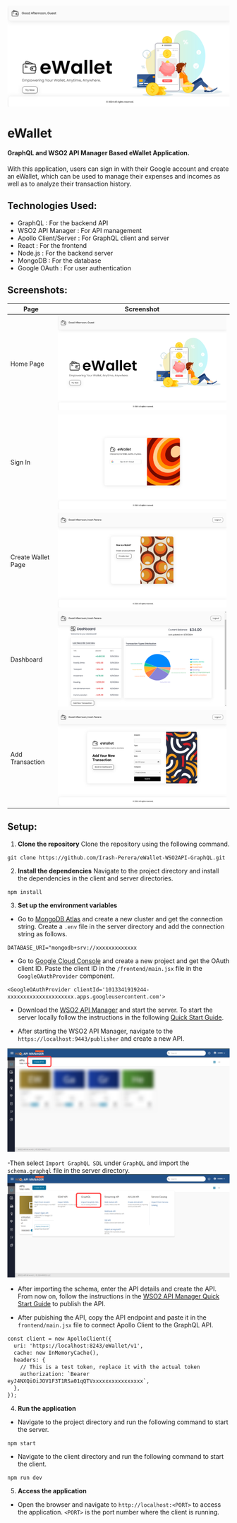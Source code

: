 ![home-page](./screenshots/home-page.png)

# eWallet
#### GraphQL and WSO2 API Manager Based eWallet Application.

With this application, users can sign in with their Google account and create an eWallet, which can be used to manage their expenses and incomes as well as to analyze their transaction history.

## Technologies Used:
- GraphQL : For the backend API
- WSO2 API Manager : For API management
- Apollo Client/Server : For GraphQL client and server
- React : For the frontend
- Node.js : For the backend server
- MongoDB : For the database
- Google OAuth : For user authentication

## Screenshots:
| Page | Screenshot |
| --- | --- |
| Home Page | ![home-page](./screenshots/home.png) |
| Sign In | ![sign-in](./screenshots/login.png) |
| Create Wallet Page | ![create-wallet](./screenshots/create-wallet.png) |
| Dashboard | ![dashboard](./screenshots/dashboard.png) |
| Add Transaction | ![add-transaction](./screenshots/add-transaction.png) |

## Setup:

1. **Clone the repository**
Clone the repository using the following command.
```
git clone https://github.com/Irash-Perera/eWallet-WSO2API-GraphQL.git
```
2. **Install the dependencies**
Navigate to the project directory and install the dependencies in the client and server directories.
```
npm install
```

3. **Set up the environment variables**

- Go to [MongoDB Atlas](https://www.mongodb.com/cloud/atlas/register) and create a new cluster and get the connection string. Create a `.env` file in the server directory and add the connection string as follows.
```
DATABASE_URI="mongodb+srv://xxxxxxxxxxxxx
```

- Go to [Google Cloud Console](https://console.cloud.google.com/) and create a new project and get the OAuth client ID. Paste the client ID in the `/frontend/main.jsx` file in the `GoogleOAuthProvider` component.
```
<GoogleOAuthProvider clientId='1013341919244-xxxxxxxxxxxxxxxxxxxxx.apps.googleusercontent.com'>
```
- Download the [WSO2 API Manager](https://wso2.com/api-manager/) and start the server. To start the server locally follow the instructions in the following [Quick Start Guide](https://apim.docs.wso2.com/en/latest/get-started/api-manager-quick-start-guide/).

- After starting the WSO2 API Manager, navigate to the `https://localhost:9443/publisher` and create a new API.

![create-api](./screenshots/wso2-apim-home.png)

-Then select `Import GraphQL SDL` under `GraphQL` and import the `schema.graphql` file in the server directory.
![import-graphql](./screenshots/select-graphql.png)

- After importing the schema, enter the API details and create the API. From now on, follow the instructions in the [WSO2 API Manager Quick Start Guide](https://apim.docs.wso2.com/en/latest/get-started/api-manager-quick-start-guide/) to publish the API.

- After pubishing the API, copy the API endpoint and paste it in the `frontend/main.jsx` file to connect Apollo Client to the GraphQL API.
```
const client = new ApolloClient({
  uri: 'https://localhost:8243/eWallet/v1',
  cache: new InMemoryCache(),
  headers: {
    // This is a test token, replace it with the actual token
    authorization: `Bearer eyJ4NXQiOiJOV1F3T1RSa01qQTVxxxxxxxxxxxxxxxx`,
  },
});
```

4. **Run the application**  
- Navigate to the project directory and run the following command to start the server.
``` 
npm start
```
- Navigate to the client directory and run the following command to start the client.
```
npm run dev
```

5. **Access the application**
- Open the browser and navigate to `http://localhost:<PORT>` to access the application. `<PORT>` is the port number where the client is running.